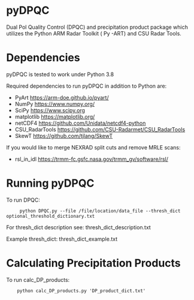 # pyDPQC
Dual Pol Quality Control (DPQC)  and precipitation product package which utilizes the Python ARM Radar Toolkit ( Py -ART) and CSU Radar Tools. 

Dependencies
============

pyDPQC is tested to work under Python 3.8

Required dependencies to run pyDPQC in addition to Python are:

* PyArt <https://arm-doe.github.io/pyart/>
* NumPy <https://www.numpy.org/>
* SciPy <https://www.scipy.org>
* matplotlib <https://matplotlib.org/>
* netCDF4 <https://github.com/Unidata/netcdf4-python>
* CSU_RadarTools <https://github.com/CSU-Radarmet/CSU_RadarTools>
* SkewT <https://github.com/tjlang/SkewT>

If you would like to merge NEXRAD split cuts and remove MRLE scans:

* rsl_in_idl <https://trmm-fc.gsfc.nasa.gov/trmm_gv/software/rsl/>

Running pyDPQC
==============

To run DPQC:

         python DPQC.py --file /file/location/data_file --thresh_dict optional_threshold_dictionary.txt

For thresh_dict description see:
        thresh_dict_description.txt

Example thresh_dict:
        thresh_dict_example.txt

Calculating Precipitation Products
==================================

To run calc_DP_products:

        python calc_DP_products.py 'DP_product_dict.txt'
